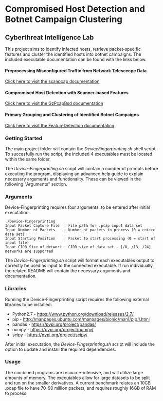# Compromised Host Detection and Botnet Campaign Clustering
## Cyberthreat Intelligence Lab

This project aims to identify infected hosts, retrieve packet-specific features and cluster the identified hosts into botnet campaigns. The included executable documentation can be found with the links below.

#### Preprocessing Misconfigured Traffic from Network Telesceope Data
[Click here to visit the scanpcap documentation](SourceCode-Misconfiguration/README.md)
#### Compromised Host Detection with Scanner-based Features
[Click here to visit the GzPcapBsd documentation](SourceCode-ProbeDetection/README.md)
#### Primary Grouping and Clustering of Identified Botnet Campaigns
[Click here to visit the FeatureDetection documentation](SourceCode-CampaignClustering/README.md)

### Getting Started

The main project folder will contain the *DeviceFingerprinting.sh* shell script. To succesfully run the script, the included 4 executables must be located within the same folder.

The *Device-Fingerprinting.sh* script will contain a number of prompts before executing the program, displaying an advanced help guide to explain necessary arguments and functionality. These can be viewed in the following "Arguments" section.

### Arguments

Device-Fingerprinting requires four arguments, to be entered after initial executation:
```
./Device-Fingerprinting
Input Packet Capture File  : File path for .pcap input data set
Input Number of Packets    : Number of packets to process (0 = entire data set)
Input Starting Position    : Packet to start processing (0 = start of input file)
Input CIDR Size of Network : CIDR size of data set - [/8, /13, /24] networks are supported
```

The *Device-Fingerprinting.sh* script will format each executables output to correctly be used as input to the connected executable. If run individually, the related README will contain the necessary arguments and documentation.

### Libraries

Running the Device-Fingerprinting script requires the following external libraries to be installed:
* Python2.7 - https://www.python.org/download/releases/2.7/
* pip - http://manpages.ubuntu.com/manpages/bionic/man1/pip.1.html
* pandas - https://pypi.org/project/pandas/
* numpy - https://pypi.org/project/numpy/
* scipy - https://pypi.org/project/scipy/

After initial executation, the *Device-Fingerprinting.sh* script will include the option to update and install the required dependencies.

### Usage

The combined programs are resource-intensive, and will utilize large amounts of memory. The executables allow for large datasets to be split and run on the smaller derivatives. A current benchmark relates an 10GB .pcap file to have 70-90 million packets, and requires roughly 16GB of RAM to process.
